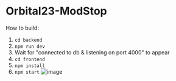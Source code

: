 # Orbital23-ModStop

How to build:
1. ```cd backend ```
2. ```npm run dev```
3. Wait for "connected to db & listening on port 4000" to appear
4. ```cd frontend```
5. ```npm install```
6. ```npm start```
   ![image](https://github.com/NaychiMin/Orbital23-ModStop/assets/79958806/c6b8aec7-3fef-42ff-88ea-eb96df9a50c9)

